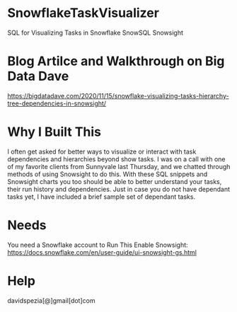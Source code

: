 # SnowflakeTaskVisualizer
SQL for Visualizing Tasks in Snowflake SnowSQL Snowsight

# Blog Artilce and Walkthrough on Big Data Dave
https://bigdatadave.com/2020/11/15/snowflake-visualizing-tasks-hierarchy-tree-dependencies-in-snowsight/

# Why I Built This
I often get asked for better ways to visualize or interact with task dependencies and hierarchies beyond show tasks.
I was on a call with one of my favorite clients from Sunnyvale last Thursday, and we chatted through methods of using Snowsight to do this.
With these SQL snippets and Snowsight charts you too should be able to better understand your tasks, their run history and dependencies.
Just in case you do not have dependant tasks yet, I have included a brief sample set of dependant tasks.

# Needs
You need a Snowflake account to Run This
Enable Snowsight: https://docs.snowflake.com/en/user-guide/ui-snowsight-gs.html

# Help
davidspezia[@]gmail[dot]com
